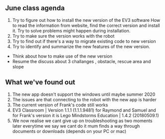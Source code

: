 ## June class agenda

1) Try to figure out how to install the new version of the EV3 software
   How to read the information from website, find the correct version and install it. Try to solve problems might happen during installation.
2) Try to make sure the version works with the robot
3) Try to find out if there's a way to migrate existing code to new version
4) Try to identify and summarize the new features of the new version.
  *  Think about how to make use of the new version
  *  Resume the discuss about 3 challanges , obstacle, rescue area and slope 

## What we've found out
1) The new app doesn't support the windows until maybe summer 2020
2) The issues are that connecting to the robot with the new app is harder
3) The current version of Frank's code still works
4) EV3 Classroom | Version 1.1.1 (1.1.1.9481) for Raymond and Samuel and for Frank's version it is Lego Mindstorms Education | 1.4.2 (20180509.1)
5) We now realise we cant give up on troubleshooting as two moments later everytime we say we cant do it mum finds a way through documents or downloads (depends on your PC or mac)
  
  

